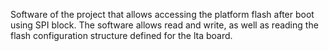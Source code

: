 Software of the project that allows accessing the platform
flash after boot using SPI block. The software allows read
and write, as well as reading the flash configuration 
structure defined for the lta board.

